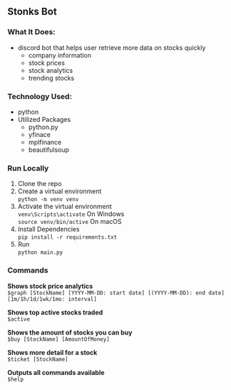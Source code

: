 ## Stonks Bot

### What It Does:

- discord bot that helps user retrieve more data on stocks quickly
    - company information
    - stock prices
    - stock analytics
    - trending stocks

### Technology Used:
- python
- Utilized Packages
  - python.py
  - yfinace
  - mplfinance 
  - beautifulsoup   


### Run Locally

1) Clone the repo
2) Create a virtual environment  
    ```python -m venv venv```
3) Activate the virtual environment  
    ```venv\Scripts\activate``` On Windows  
    ```source venv/bin/active``` On macOS  
4) Install Dependencies  
    ```pip install -r requirements.txt```
5) Run  
    ```python main.py```


### Commands

**Shows stock price analytics**  
`$graph [StockName] [YYYY-MM-DD: start date] [(YYYY-MM-DD): end date] [1m/1h/1d/1wk/1mo: interval]`

**Shows top active stocks traded**  
`$active`

**Shows the amount of stocks you can buy**  
`$buy [StockName] [AmountOfMoney]`

**Shows more detail for a stock**  
`$ticket [StockName]`

**Outputs all commands available**  
`$help`

